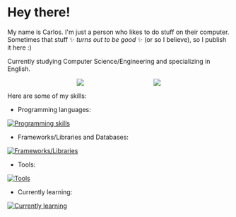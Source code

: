 # Hey there! 

My name is Carlos. I'm just a person who likes to do stuff on their computer. Sometimes that stuff ✨ *turns out to be good* ✨ (or so I believe), so I publish it here :)

Currently studying Computer Science/Engineering and specializing in English.

<p align="center" style="display: flex; justify-content: space-evenly;">
    <img src="https://github-readme-stats.vercel.app/api?username=justcarlux&show_icons=true&theme=transparent&hide_rank=true"></img>
    <img src="https://github-readme-stats.vercel.app/api/top-langs/?username=justcarlux&layout=compact"></img>
</p>

Here are some of my skills:

- Programming languages:

[![Programming skills](https://skillicons.dev/icons?i=html,css,js,ts,python,java,cs)](https://skillicons.dev)

- Frameworks/Libraries and Databases:

[![Frameworks/Libraries](https://skillicons.dev/icons?i=discordjs,bootstrap,sequelize,express,electron,react,nextjs,tailwind,mongodb,mysql)](https://skillicons.dev)

- Tools:

[![Tools](https://skillicons.dev/icons?i=figma,git,idea,eclipse,vscode,maven,visualstudio,ps,mint)](https://skillicons.dev)

- Currently learning:

[![Currently learning](https://skillicons.dev/icons?i=rust,cpp)](https://skillicons.dev)